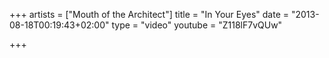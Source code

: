 +++
artists = ["Mouth of the Architect"]
title = "In Your Eyes"
date = "2013-08-18T00:19:43+02:00"
type = "video"
youtube = "Z118lF7vQUw"

+++
